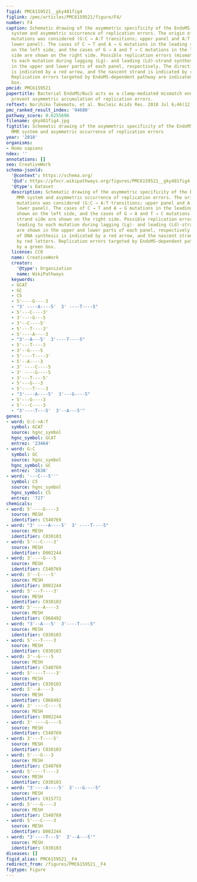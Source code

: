 ```yaml
---
figid: PMC6159521__gky481fig4
figlink: /pmc/articles/PMC6159521/figure/F4/
number: F4
caption: Schematic drawing of the asymmetric specificity of the EndoMS-dependent MMR
  system and asymmetric occurrence of replication errors. The origin of transition
  mutations was considered (G:C → A:T transitions; upper panel and A:T → G:C transitions;
  lower panel). The cases of C → T and A → G mutations in the leading strand are shown
  on the left side, and the cases of G → A and T → C mutations in the leading strand
  side are shown on the right side. Possible replication errors (mismatches) leading
  to each mutation during lagging (Lg)- and leading (Ld)-strand synthesis are shown
  in the upper and lower parts of each panel, respectively. The direction of DNA synthesis
  is indicated by a red arrow, and the nascent strand is indicated by red letters.
  Replication errors targeted by EndoMS-dependent pathway are indicated by a green
  box.
pmcid: PMC6159521
papertitle: Bacterial EndoMS/NucS acts as a clamp-mediated mismatch endonuclease to
  prevent asymmetric accumulation of replication errors.
reftext: Norihiko Takemoto, et al. Nucleic Acids Res. 2018 Jul 6;46(12):6152-6165.
pmc_ranked_result_index: '94680'
pathway_score: 0.6255696
filename: gky481fig4.jpg
figtitle: Schematic drawing of the asymmetric specificity of the EndoMS-dependent
  MMR system and asymmetric occurrence of replication errors
year: '2018'
organisms:
- Homo sapiens
ndex: ''
annotations: []
seo: CreativeWork
schema-jsonld:
  '@context': https://schema.org/
  '@id': https://pfocr.wikipathways.org/figures/PMC6159521__gky481fig4.html
  '@type': Dataset
  description: Schematic drawing of the asymmetric specificity of the EndoMS-dependent
    MMR system and asymmetric occurrence of replication errors. The origin of transition
    mutations was considered (G:C → A:T transitions; upper panel and A:T → G:C transitions;
    lower panel). The cases of C → T and A → G mutations in the leading strand are
    shown on the left side, and the cases of G → A and T → C mutations in the leading
    strand side are shown on the right side. Possible replication errors (mismatches)
    leading to each mutation during lagging (Lg)- and leading (Ld)-strand synthesis
    are shown in the upper and lower parts of each panel, respectively. The direction
    of DNA synthesis is indicated by a red arrow, and the nascent strand is indicated
    by red letters. Replication errors targeted by EndoMS-dependent pathway are indicated
    by a green box.
  license: CC0
  name: CreativeWork
  creator:
    '@type': Organization
    name: WikiPathways
  keywords:
  - GCAT
  - GC
  - C5
  - 5'----G----3
  - "3' ----A----5'  3' ----T----5"
  - 5'---C----3'
  - 3'----G---5
  - 3'--C----5'
  - 5'---T----3'
  - 5'----A----3
  - "3'--A---5'  3'----T----5"
  - 5'---T----3
  - 3'--G----5
  - 5'----T----3'
  - 5'--A----3
  - 3' ----C----5
  - 3' ----G----5
  - 3'---T----5'
  - 5'---G---3
  - 5'----T----3
  - "3'----A----5'  3'---G----5"
  - 5'---G----3
  - 5'---C----3
  - "3'----T---5'  3'--A---5'"
genes:
- word: G:C->A:T
  symbol: GCAT
  source: hgnc_symbol
  hgnc_symbol: GCAT
  entrez: '23464'
- word: G:C
  symbol: GC
  source: hgnc_symbol
  hgnc_symbol: GC
  entrez: '2638'
- word: '---C---5'''
  symbol: C5
  source: hgnc_symbol
  hgnc_symbol: C5
  entrez: '727'
chemicals:
- word: 5'----G----3
  source: MESH
  identifier: C540769
- word: "3' ----A----5'  3' ----T----5"
  source: MESH
  identifier: C030103
- word: 5'---C----3'
  source: MESH
  identifier: D002244
- word: 3'----G---5
  source: MESH
  identifier: C540769
- word: 3'--C----5'
  source: MESH
  identifier: D002244
- word: 5'---T----3'
  source: MESH
  identifier: C030103
- word: 5'----A----3
  source: MESH
  identifier: C068492
- word: "3'--A---5'  3'----T----5"
  source: MESH
  identifier: C030103
- word: 5'---T----3
  source: MESH
  identifier: C030103
- word: 3'--G----5
  source: MESH
  identifier: C540769
- word: 5'----T----3'
  source: MESH
  identifier: C030103
- word: 5'--A----3
  source: MESH
  identifier: C068492
- word: 3' ----C----5
  source: MESH
  identifier: D002244
- word: 3' ----G----5
  source: MESH
  identifier: C540769
- word: 3'---T----5'
  source: MESH
  identifier: C030103
- word: 5'---G---3
  source: MESH
  identifier: C540769
- word: 5'----T----3
  source: MESH
  identifier: C030103
- word: "3'----A----5'  3'---G----5"
  source: MESH
  identifier: C015772
- word: 5'---G----3
  source: MESH
  identifier: C540769
- word: 5'---C----3
  source: MESH
  identifier: D002244
- word: "3'----T---5'  3'--A---5'"
  source: MESH
  identifier: C030103
diseases: []
figid_alias: PMC6159521__F4
redirect_from: /figures/PMC6159521__F4
figtype: Figure
---
```

